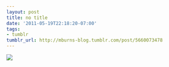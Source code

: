 ```yaml
---
layout: post
title: no title
date: '2011-05-19T22:18:20-07:00'
tags:
- tumblr
tumblr_url: http://mburns-blog.tumblr.com/post/5660073478
---
```

<img src="http://68.media.tumblr.com/tumblr_llhaqjH9F71qzt3z9o1_500.jpg"/>

